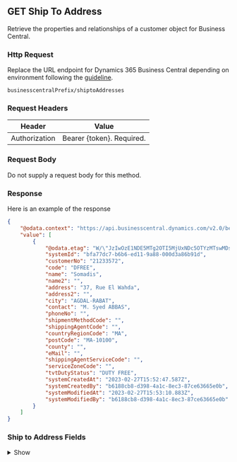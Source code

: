 ## GET Ship To Address

Retrieve the properties and relationships of a customer object for Business Central.

### Http Request

Replace the URL endpoint for Dynamics 365 Business Central depending on environment following the [guideline](#endpoints-businesscentralPrefix-structure).

~~~ api
businesscentralPrefix/shiptoAddresses
~~~

### Request Headers

Header | Value |
--- | --- |
Authorization | Bearer {token}. Required.|

### Request Body

Do not supply a request body for this method.

### Response

Here is an example of the response

```json
{
    "@odata.context": "https://api.businesscentral.dynamics.com/v2.0/bevicasaas.onmicrosoft.com/tvt_develop/api/tvisiontech/webbevica/v2.0/$metadata#companies(08f3eaa4-1d0f-ed11-90eb-0022480090f7)/shiptoAddresses",
    "value": [
        {
            "@odata.etag": "W/\"JzIwOzE1NDE5MTg2OTI5MjUxNDc5OTYzMTswMDsn\"",
            "systemId": "bfa77dc7-b6b6-ed11-9a88-000d3a86b91d",
            "customerNo": "21233572",
            "code": "DFREE",
            "name": "Somadis",
            "name2": "",
            "address": "37, Rue El Wahda",
            "address2": "",
            "city": "AGDAL-RABAT",
            "contact": "M. Syed ABBAS",
            "phoneNo": "",
            "shipmentMethodCode": "",
            "shippingAgentCode": "",
            "countryRegionCode": "MA",
            "postCode": "MA-10100",
            "county": "",
            "eMail": "",
            "shippingAgentServiceCode": "",
            "serviceZoneCode": "",
            "tvtDutyStatus": "DUTY FREE",
            "systemCreatedAt": "2023-02-27T15:52:47.587Z",
            "systemCreatedBy": "b6188cb8-d398-4a1c-8ec3-87ce63665e0b",
            "systemModifiedAt": "2023-02-27T15:53:10.883Z",
            "systemModifiedBy": "b6188cb8-d398-4a1c-8ec3-87ce63665e0b"
        }
    ]
}    
```

### Ship to Address Fields
<details>
  <summary>Show</summary>

| Relation | Source Table | Field Caption | Field Type | Field Length | Note |
| ----------- | ----------- | ----------- | -------- | ---------- |---------- |
| 1 | Ship-to Address | Customer No. | Code | 20 | |
| 1 | Ship-to Address | Code | Code | 10 | |
| 1 | Ship-to Address | Name | String | 100 | |
| 1 | Ship-to Address | Name 2 | String | 50 | |
| 1 | Ship-to Address | Address | String | 100 | |
| 1 | Ship-to Address | Address 2 | String | 50 | |
| 1 | Ship-to Address | City | String | 30 | |
| 1 | Ship-to Address | Contact | String | 100 | |
| 1 | Ship-to Address | Phone No. | string | 30 |  |
| 1 | Ship-to Address | Shipment Method Code | string | 10 |  |
| 1 | Ship-to Address | Shipping Agent Code | string | 10 |  |
| 1 | Ship-to Address | Country/Region Code | string | 10 |  |
| 1 | Ship-to Address | Post Code | string | 20 |  |
| 1 | Ship-to Address | County | string | 30 |  |
| 1 | Ship-to Address | E-Mail | string | 80 |  |
| 1 | Ship-to Address | Shipping Agent Service Code | string | 10 |  |
| 1 | Ship-to Address | Service Zone Code | string | 10 |  |
| 1 | Ship-to Address | TVT Duty Status | 10 |  |
| 1 | Ship-to Address | System Id | GUID |  |   |
| 1 | Ship-to Address | System Created At | DateTime |  |  |
| 1 | Ship-to Address | System Created By  | String |  |  |
| 1 | Ship-to Address | System Modified At | DateTime |  |  |
| 1 | Ship-to Address | System Modified By | String |  |  |

  ```
